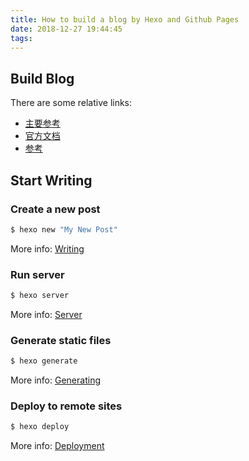 ```yaml
---
title: How to build a blog by Hexo and Github Pages
date: 2018-12-27 19:44:45
tags:
---
```


## Build Blog
There are some relative links:
- [主要参考](https://lihthub.github.io/2017/09/19/blogging-with-hexo/#Github-Pages)
- [官方文档](https://hexo.io/zh-cn/docs)
- [参考](https://www.lovebxm.com/2018/06/24/hexo-github-blog/#%E5%85%B3%E8%81%94-Hexo-%E4%B8%8E-GitHub)

## Start Writing

### Create a new post

``` bash
$ hexo new "My New Post"
```

More info: [Writing](https://hexo.io/docs/writing.html)

### Run server

``` bash
$ hexo server
```

More info: [Server](https://hexo.io/docs/server.html)

### Generate static files

``` bash
$ hexo generate
```

More info: [Generating](https://hexo.io/docs/generating.html)

### Deploy to remote sites

``` bash
$ hexo deploy
```

More info: [Deployment](https://hexo.io/docs/deployment.html)
